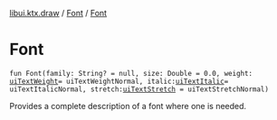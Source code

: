 [libui.ktx.draw](../README.md) / [Font](README.md) / [Font](-font.md)

# Font

`fun Font(family: String? = null, size: Double = 0.0, weight: `[`uiTextWeight`](../../libui/ui-text-weight.md)` = uiTextWeightNormal, italic: `[`uiTextItalic`](../../libui/ui-text-italic.md)` = uiTextItalicNormal, stretch: `[`uiTextStretch`](../../libui/ui-text-stretch.md)` = uiTextStretchNormal)`

Provides a complete description of a font where one is needed.
